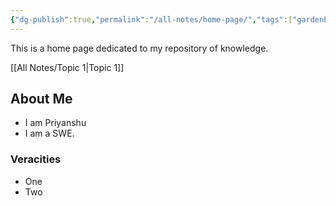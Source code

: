 ```yaml
---
{"dg-publish":true,"permalink":"/all-notes/home-page/","tags":["gardenEntry"]}
---
```


This is a home page dedicated to my repository of knowledge.

[[All Notes/Topic 1\|Topic 1]] 

## About Me

- I am Priyanshu
- I am a SWE.
### Veracities
- One 
- Two




